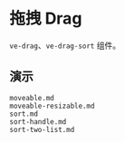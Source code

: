 # 拖拽 Drag

`ve-drag`、`ve-drag-sort` 组件。

## 演示

```docs
moveable.md
moveable-resizable.md
sort.md
sort-handle.md
sort-two-list.md
```